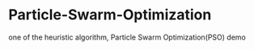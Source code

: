 # Particle-Swarm-Optimization
one of the heuristic algorithm, Particle Swarm Optimization(PSO) demo
